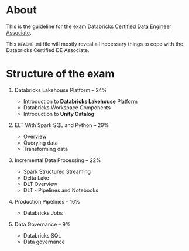 # About

This is the guideline for the exam [Databricks Certified Data Engineer Associate](https://www.databricks.com/learn/certification/data-engineer-associate).

This `README.md` file will mostly reveal all necessary things to cope with the Databricks Certified DE Associate.

# Structure of the exam

1. Databricks Lakehouse Platform – 24%

   - Introduction to **Databricks Lakehouse** Platform
   - Databricks Workspace Components
   - Introduction to **Unity Catalog**

2. ELT With Spark SQL and Python – 29%

   - Overview
   - Querying data
   - Transforming data

3. Incremental Data Processing – 22%

   - Spark Structured Streaming
   - Delta Lake
   - DLT Overview
   - DLT - Pipelines and Notebooks

4. Production Pipelines – 16%

   - Databricks Jobs

5. Data Governance – 9%
   - Databricks SQL
   - Data governance

